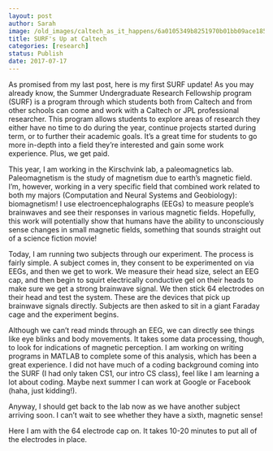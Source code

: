 ```yaml
---
layout: post
author: Sarah
image: /old_images/caltech_as_it_happens/6a0105349b8251970b01bb09ace185970d.jpg
title: SURF's Up at Caltech
categories: [research]
status: Publish
date: 2017-07-17
---
```



As promised from my last post, here is my first SURF update! As you may already know, the Summer Undergraduate Research Fellowship program (SURF) is a program through which students both from Caltech and from other schools can come and work with a Caltech or JPL professional researcher. This program allows students to explore areas of research they either have no time to do during the year, continue projects started during term, or to further their academic goals. It’s a great time for students to go more in-depth into a field they’re interested and gain some work experience. Plus, we get paid.

This year, I am working in the Kirschvink lab, a paleomagnetics lab. Paleomagnetism is the study of magnetism due to earth’s magnetic field. I’m, however, working in a very specific field that combined work related to both my majors (Computation and Neural Systems and Geobiology): biomagnetism! I use electroencephalographs (EEGs) to measure people’s brainwaves and see their responses in various magnetic fields. Hopefully, this work will potentially show that humans have the ability to unconsciously sense changes in small magnetic fields, something that sounds straight out of a science fiction movie!

Today, I am running two subjects through our experiment. The process is fairly simple. A subject comes in, they consent to be experimented on via EEGs, and then we get to work. We measure their head size, select an EEG cap, and then begin to squirt electrically conductive gel on their heads to make sure we get a strong brainwave signal. We then stick 64 electrodes on their head and test the system. These are the devices that pick up brainwave signals directly. Subjects are then asked to sit in a giant Faraday cage and the experiment begins.

Although we can’t read minds through an EEG, we can directly see things like eye blinks and body movements. It takes some data processing, though, to look for indications of magnetic perception. I am working on writing programs in MATLAB to complete some of this analysis, which has been a great experience. I did not have much of a coding background coming into the SURF (I had only taken CS1, our intro CS class), feel like I am learning a lot about coding. Maybe next summer I can work at Google or Facebook (haha, just kidding!).

Anyway, I should get back to the lab now as we have another subject arriving soon. I can’t wait to see whether they have a sixth, magnetic sense!

Here I am with the 64 electrode cap on. It takes 10-20 minutes to put all of the electrodes in place.

